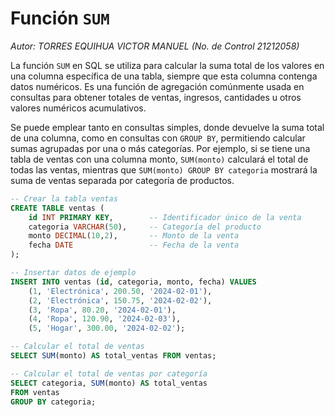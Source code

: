 
# Función `SUM`

*Autor: TORRES EQUIHUA VICTOR MANUEL (No. de Control 21212058)*

La función `SUM` en SQL se utiliza para calcular la suma total de los valores en una columna específica de una tabla, siempre que esta columna contenga datos numéricos.
Es una función de agregación comúnmente usada en consultas para obtener totales de ventas, ingresos, cantidades u otros valores numéricos acumulativos.

Se puede emplear tanto en consultas simples, donde devuelve la suma total de una columna, como en consultas con `GROUP BY`, permitiendo calcular sumas agrupadas por una o más categorías.
Por ejemplo, si se tiene una tabla de ventas con una columna monto, `SUM(monto)` calculará el total de todas las ventas, mientras que `SUM(monto) GROUP BY categoria` mostrará la suma de ventas separada por categoría de productos.

```sql
-- Crear la tabla ventas
CREATE TABLE ventas (
    id INT PRIMARY KEY,        -- Identificador único de la venta
    categoria VARCHAR(50),     -- Categoría del producto
    monto DECIMAL(10,2),       -- Monto de la venta
    fecha DATE                 -- Fecha de la venta
);

-- Insertar datos de ejemplo
INSERT INTO ventas (id, categoria, monto, fecha) VALUES
    (1, 'Electrónica', 200.50, '2024-02-01'),
    (2, 'Electrónica', 150.75, '2024-02-02'),
    (3, 'Ropa', 80.20, '2024-02-01'),
    (4, 'Ropa', 120.90, '2024-02-03'),
    (5, 'Hogar', 300.00, '2024-02-02');

-- Calcular el total de ventas
SELECT SUM(monto) AS total_ventas FROM ventas;

-- Calcular el total de ventas por categoría
SELECT categoria, SUM(monto) AS total_ventas
FROM ventas
GROUP BY categoria;
```

